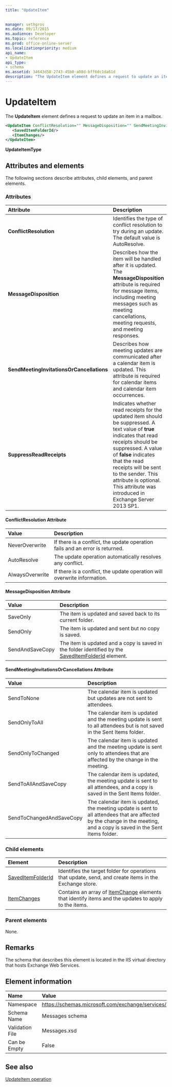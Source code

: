 ```yaml
---
title: "UpdateItem"
 
 
manager: sethgros
ms.date: 09/17/2015
ms.audience: Developer
ms.topic: reference
ms.prod: office-online-server
ms.localizationpriority: medium
api_name:
- UpdateItem
api_type:
- schema
ms.assetid: 34643d58-2743-45b0-a08d-bff6dc1da61d
description: "The UpdateItem element defines a request to update an item in a mailbox."
---
```


# UpdateItem

The **UpdateItem** element defines a request to update an item in a mailbox. 
  
```XML
<UpdateItem ConflictResolution="" MessageDisposition="" SendMeetingInvitationsOrCancellations="" SuppressReadReceipts="">
   <SavedItemFolderId/>
   <ItemChanges/>
</UpdateItem>
```

 **UpdateItemType**
## Attributes and elements

The following sections describe attributes, child elements, and parent elements.
  
### Attributes

|**Attribute**|**Description**|
|:-----|:-----|
|**ConflictResolution** <br/> |Identifies the type of conflict resolution to try during an update. The default value is AutoResolve.  <br/> |
|**MessageDisposition** <br/> |Describes how the item will be handled after it is updated. The **MessageDisposition** attribute is required for message items, including meeting messages such as meeting cancellations, meeting requests, and meeting responses.  <br/> |
|**SendMeetingInvitationsOrCancellations** <br/> |Describes how meeting updates are communicated after a calendar item is updated. This attribute is required for calendar items and calendar item occurrences.  <br/> |
|**SuppressReadReceipts** <br/> |Indicates whether read receipts for the updated item should be suppressed. A text value of **true** indicates that read receipts should be suppressed. A value of **false** indicates that the read receipts will be sent to the sender. This attribute is optional.  <br/> This attribute was introduced in Exchange Server 2013 SP1.  <br/> |
   
#### ConflictResolution Attribute

|**Value**|**Description**|
|:-----|:-----|
|NeverOverwrite  <br/> |If there is a conflict, the update operation fails and an error is returned.  <br/> |
|AutoResolve  <br/> |The update operation automatically resolves any conflict.  <br/> |
|AlwaysOverwrite  <br/> |If there is a conflict, the update operation will overwrite information.  <br/> |
   
#### MessageDisposition Attribute

|**Value**|**Description**|
|:-----|:-----|
|SaveOnly  <br/> |The item is updated and saved back to its current folder.  <br/> |
|SendOnly  <br/> |The item is updated and sent but no copy is saved.  <br/> |
|SendAndSaveCopy  <br/> |The item is updated and a copy is saved in the folder identified by the [SavedItemFolderId](saveditemfolderid.md) element.  <br/> |
   
#### SendMeetingInvitationsOrCancellations Attribute

|**Value**|**Description**|
|:-----|:-----|
|SendToNone  <br/> |The calendar item is updated but updates are not sent to attendees.  <br/> |
|SendOnlyToAll  <br/> |The calendar item is updated and the meeting update is sent to all attendees but is not saved in the Sent Items folder.  <br/> |
|SendOnlyToChanged  <br/> |The calendar item is updated and the meeting update is sent only to attendees that are affected by the change in the meeting.  <br/> |
|SendToAllAndSaveCopy  <br/> |The calendar item is updated, the meeting update is sent to all attendees, and a copy is saved in the Sent Items folder.  <br/> |
|SendToChangedAndSaveCopy  <br/> |The calendar item is updated, the meeting update is sent to all attendees that are affected by the change in the meeting, and a copy is saved in the Sent Items folder.  <br/> |
   
### Child elements

|**Element**|**Description**|
|:-----|:-----|
|[SavedItemFolderId](saveditemfolderid.md) <br/> |Identifies the target folder for operations that update, send, and create items in the Exchange store.  <br/> |
|[ItemChanges](itemchanges.md) <br/> |Contains an array of [ItemChange](itemchange.md) elements that identify items and the updates to apply to the items.  <br/> |
   
### Parent elements

None.
  
## Remarks

The schema that describes this element is located in the IIS virtual directory that hosts Exchange Web Services.
  
## Element information

|**Name**|**Value**|
|:-----|:-----|
|Namespace  <br/> |https://schemas.microsoft.com/exchange/services/2006/messages  <br/> |
|Schema Name  <br/> |Messages schema  <br/> |
|Validation File  <br/> |Messages.xsd  <br/> |
|Can be Empty  <br/> |False  <br/> |
   
## See also

[UpdateItem operation](updateitem-operation.md)

